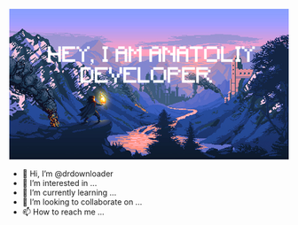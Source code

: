 ![Header](./your-header-image-name.png)
- 👋 Hi, I’m @drdownloader
- 👀 I’m interested in ...
- 🌱 I’m currently learning ...
- 💞️ I’m looking to collaborate on ...
- 📫 How to reach me ...

<!---
drdownloader/drdownloader is a ✨ special ✨ repository because its `README.md` (this file) appears on your GitHub profile.
You can click the Preview link to take a look at your changes.
--->
